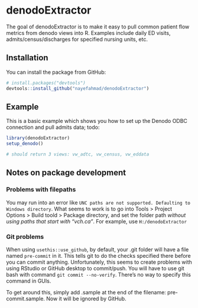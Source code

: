 
<!-- README.md is generated from README.Rmd. Please edit that file -->

# denodoExtractor

<!-- badges: start -->

<!-- badges: end -->

The goal of denodoExtractor is to make it easy to pull common patient
flow metrics from denodo views into R. Examples include daily ED visits,
admits/census/discharges for specified nursing units, etc.

## Installation

You can install the package from GitHub:

``` r
# install.packages("devtools")
devtools::install_github("nayefahmad/denodoExtractor")
```

## Example

This is a basic example which shows you how to set up the Denodo ODBC
connection and pull admits data; todo:

``` r
library(denodoExtractor)
setup_denodo()

# should return 3 views: vw_adtc, vw_census, vw_eddata
```

## Notes on package development

### Problems with filepaths

You may run into an error like `UNC paths are not supported. Defaulting
to Windows directory`. What seems to work is to go into Tools \> Project
Options \> Build toold \> Package directory, and set the folder path
*without using paths that start with “vch.ca”*. For example, use
`H:/denodoExtractor`

### Git problems

When using `usethis::use_github`, by default, your .git folder will have
a file named `pre-commit` in it. This tells git to do the checks
specified there before you can commit anything. Unfortunately, this
seems to create problems with using RStudio or GitHub desktop to
commit/push. You will have to use git bash with command `git commit
--no-verify`. There’s no way to specify this command in GUIs.

To get around this, simply add .sample at the end of the filename:
pre-commit.sample. Now it will be ignored by GitHub.
